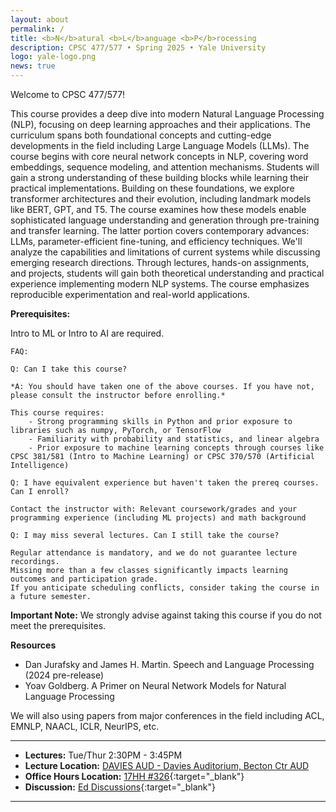 ```yaml
---
layout: about
permalink: /
title: <b>N</b>atural <b>L</b>anguage <b>P</b>rocessing
description: CPSC 477/577 • Spring 2025 • Yale University
logo: yale-logo.png
news: true
---
```

Welcome to CPSC 477/577!

This course provides a deep dive into modern Natural Language Processing (NLP), focusing on deep learning approaches and their applications. 
The curriculum spans both foundational concepts and cutting-edge developments in the field including Large Language Models (LLMs).
The course begins with core neural network concepts in NLP, covering word embeddings, sequence modeling, and attention mechanisms. Students will gain a strong understanding of these building blocks while learning their practical implementations.
Building on these foundations, we explore transformer architectures and their evolution, including landmark models like BERT, GPT, and T5. The course examines how these models enable sophisticated language understanding and generation through pre-training and transfer learning.
The latter portion covers contemporary advances: LLMs, parameter-efficient fine-tuning, and efficiency techniques. We'll analyze the capabilities and limitations of current systems while discussing emerging research directions.
Through lectures, hands-on assignments, and projects, students will gain both theoretical understanding and practical experience implementing modern NLP systems. The course emphasizes reproducible experimentation and real-world applications.

**Prerequisites:**

Intro to ML or Intro to AI are required.

    FAQ: 

    Q: Can I take this course?

    *A: You should have taken one of the above courses. If you have not, please consult the instructor before enrolling.*

    This course requires: 
        - Strong programming skills in Python and prior exposure to libraries such as numpy, PyTorch, or TensorFlow
        - Familiarity with probability and statistics, and linear algebra
        - Prior exposure to machine learning concepts through courses like CPSC 381/581 (Intro to Machine Learning) or CPSC 370/570 (Artificial Intelligence)

    Q: I have equivalent experience but haven't taken the prereq courses. Can I enroll?
    
    Contact the instructor with: Relevant coursework/grades and your programming experience (including ML projects) and math background

    Q: I may miss several lectures. Can I still take the course?

    Regular attendance is mandatory, and we do not guarantee lecture recordings. 
    Missing more than a few classes significantly impacts learning outcomes and participation grade. 
    If you anticipate scheduling conflicts, consider taking the course in a future semester.

**Important Note:** We strongly advise against taking this course if you do not meet the prerequisites.

**Resources** 

- Dan Jurafsky and James H. Martin. Speech and Language Processing (2024 pre-release)
- Yoav Goldberg. A Primer on Neural Network Models for Natural Language Processing

We will also using papers from major conferences in the field including ACL, EMNLP, NAACL, ICLR, NeurIPS, etc. 


***

- **Lectures:** Tue/Thur 2:30PM - 3:45PM
- **Lecture Location:**  [DAVIES AUD - Davies Auditorium, Becton Ctr AUD](https://map.yale.edu/?id=1910#!m/563685)
- **Office Hours Location:** [17HH #326](https://maps.app.goo.gl/uySqex4xtLZH2KAK9){:target="\_blank"} 
- **Discussion:** [Ed Discussions](https://edstem.org/us/courses/70268/){:target="\_blank"}

***
